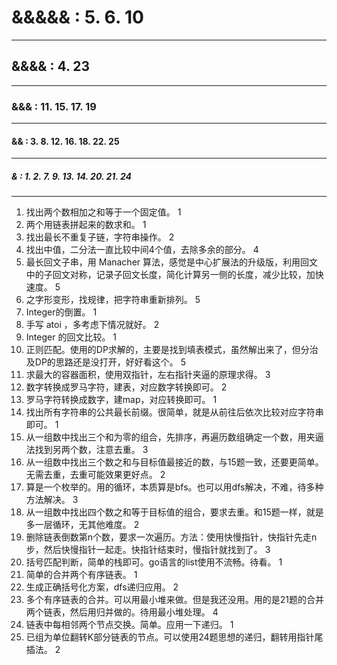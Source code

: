 # &&&&& : 5. 6. 10
----
## &&&& : 4. 23
----
### &&& : 11. 15. 17. 19
----
#### && : 3. 8. 12. 16. 18. 22. 25
----
##### & : 1. 2. 7. 9. 13. 14. 20. 21. 24
----

1. 找出两个数相加之和等于一个固定值。 1
2. 两个用链表拼起来的数求和。 1
3. 找出最长不重复子链，字符串操作。 2
4. 找出中值，二分法一直比较中间4个值，去除多余的部分。 4
5. 最长回文子串，用 Manacher 算法，感觉是中心扩展法的升级版，利用回文中的子回文对称，记录子回文长度，简化计算另一侧的长度，减少比较，加快速度。 5
6. 之字形变形，找规律，把字符串重新排列。 5
7. Integer的倒置。 1
8. 手写 atoi ，多考虑下情况就好。 2
9. Integer 的回文比较。 1
10. 正则匹配。使用的DP求解的，主要是找到填表模式，虽然解出来了，但分治及DP的思路还是没打开，好好看这个。 5
11. 求最大的容器面积，使用双指针，左右指针夹逼的原理求得。 3
12. 数字转换成罗马字符，建表，对应数字转换即可。 2
13. 罗马字符转换成数字，建map，对应转换即可。 1
14. 找出所有字符串的公共最长前缀。很简单，就是从前往后依次比较对应字符串即可。 1
15. 从一组数中找出三个和为零的组合，先排序，再遍历数组确定一个数，用夹逼法找到另两个数，注意去重。 3
16. 从一组数中找出三个数之和与目标值最接近的数，与15题一致，还要更简单。无需去重，去重可能效果更好点。 2
17. 算是一个枚举的。用的循环，本质算是bfs。也可以用dfs解决，不难，待多种方法解决。 3
18. 从一组数中找出四个数之和等于目标值的组合，要求去重。和15题一样，就是多一层循环，无其他难度。 2
19. 删除链表倒数第n个数，要求一次遍历。方法：使用快慢指针，快指针先走n步，然后快慢指针一起走。快指针结束时，慢指针就找到了。 3
20. 括号匹配判断，简单的栈即可。go语言的list使用不流畅。待看。 1
21. 简单的合并两个有序链表。 1
22. 生成正确括号化方案，dfs递归应用。 2
23. 多个有序链表的合并。可以用最小堆来做。但是我还没用。用的是21题的合并两个链表，然后用归并做的。待用最小堆处理。 4
24. 链表中每相邻两个节点交换。简单。应用一下递归。 1
25. 已组为单位翻转K部分链表的节点。可以使用24题思想的递归，翻转用指针尾插法。 2